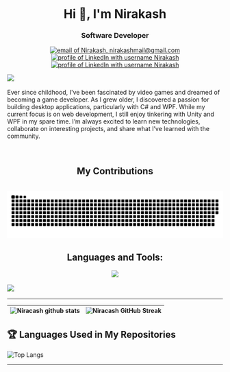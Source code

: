 <h1 align="center">Hi 👋, 
  I'm Nirakash</h1>
<h3 align="center">Software Developer</h3>

<div align="center">

  <a href="mailto:nirakashmail@gmail.com"><img src="https://img.shields.io/badge/Gmail-d5d5d5?style=for-the-badge&logo=gmail&logoColor=0A0209" alt="email of Nirakash, nirakashmail@gmail.com" /></a>
  <a href="https://www.linkedin.com/in/nirakash/"><img src="https://img.shields.io/badge/LinkedIn-d5d5d5?style=for-the-badge&logo=linkedin&logoColor=0A0209" alt="profile of LinkedIn with username Nirakash" /></a>
  <a href="https://nirakash.com/"><img src="https://img.shields.io/badge/Portfolio-d5d5d5?style=for-the-badge&logo=todoist&logoColor=0A0209" alt="profile of LinkedIn with username Nirakash" /></a>
  

</div>


<p align="left"><img src="https://api.visitorbadge.io/api/visitors?path=https%3A%2F%2Fgithub.com%2Fniracash%2Fniracash&label=VIEWS&labelColor=%23000&countColor=%230A0209"/></p>

Ever since childhood, I've been fascinated by video games and dreamed of becoming a game developer. As I grew older, I discovered a passion for building desktop applications, particularly with C# and WPF. While my current focus is on web development, I still enjoy tinkering with Unity and WPF in my spare time. I’m always excited to learn new technologies, collaborate on interesting projects, and share what I’ve learned with the community.

<br>

<div align="center">
  <h2>My Contributions</h2>
  <br>
<picture>
  <source media="(prefers-color-scheme: dark)" srcset="https://raw.githubusercontent.com/niracash/niracash/output/github-contribution-grid-snake-dark.svg">
  <source media="(prefers-color-scheme: light)" srcset="https://raw.githubusercontent.com/niracash/niracash/output/github-contribution-grid-snake.svg">
  <img alt="github contribution grid snake animation" src="https://raw.githubusercontent.com/niracash/niracash/output/github-contribution-grid-snake.svg">
</picture>
</div>

<div align="center">
<h2>Languages and Tools:</h3>
  <p>
  <a href="#">
    <img src="https://skillicons.dev/icons?i=cs,dotnet,angular,docker,azure,py,html,css,ts,unity,linux" />
  </a>
</p>
</div>
<img src="https://github-readme-activity-graph.vercel.app/graph?username=niracash&bg_color=161b22&color=ffffff&line=d5d5d5&point=a76c6c&area=true&hide_border=true&hide_title=true" />

<hr>

| ![Niracash github stats](https://github-readme-stats.vercel.app/api?username=niracash\&rank_icon=percentile&show_icons=true&theme=tokyonight&show=reviews&bg_color=fff&title_color=0a1931&icon_color=0a1931&text_color=0A0209&border_color=0A0209&border_radius=8) | ![Niracash GitHub Streak](https://github-readme-streak-stats.herokuapp.com/?user=niracash&theme=tokyonight&theme=icegray&border_radius=8) |
| -- | -- |
## 🏆 Languages Used in My Repositories
![Top Langs](https://github-readme-stats.vercel.app/api/top-langs/?username=niracash&layout=compact&langs_count=7&theme=tokyonight&bg_color=fff&title_color=0a1931&text_color=0A0209&border_color=0A0209)

<hr>

